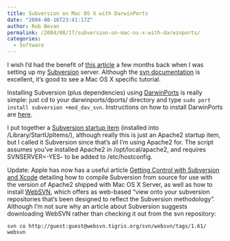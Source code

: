 ```yaml
---
title: Subversion on Mac OS X with DarwinPorts
date: "2004-08-16T23:41:17Z"
author: Rob Bevan
permalink: /2004/08/17/subversion-on-mac-os-x-with-darwinports/
categories:
  - Software
---
```

I wish I&#8217;d had the benefit of [this article][1] a few months back when I was setting up my [Subversion][2] server. Although the [svn documentation][3] is excellent, it&#8217;s good to see a Mac OS X specific tutorial.

Installing Subversion (plus dependencies) using [DarwinPorts][4] is really simple: just cd to your darwinports/dports/ directory and type `sudo port install subversion +mod_dav_svn`. Instructions on how to install DarwinPorts are [here][5].

I put together a [Subversion startup item][6] (installed into /Library/StartUpItems/), although really this is just an Apache2 startup item, but I called it Subversion since that&#8217;s <span class="hilite">all</span> I&#8217;m using Apache2 for. The script assumes you&#8217;ve installed Apache2 in /opt/local/apache2, and requires SVNSERVER=-YES- to be added to /etc/hostconfig.

<div class="update">
  <p>
    Update: Apple has now has a useful article <a href="http://developer.apple.com/tools/subversionxcode.html">Getting Control with Subversion and Xcode</a> detailing how to compile Subversion from source for use with the version of Apache2 shipped with Mac OS X Server, as well as how to install <a href="http://websvn.tigris.org/">WebSVN</a>, which offers as web-based &#8220;view onto your subversion repositories that&#8217;s been designed to reflect the Subversion methodology&#8221;. Although I&#8217;m not sure why an article about Subversion suggests downloading WebSVN rather than checking it out from the svn repository:
  </p>

  <p>
    <code>svn co http://guest:guest@websvn.tigris.org/svn/websvn/tags/1.61/ websvn</code></div> 

 [1]: http://www.oreillynet.com/pub/au/1943
 [2]: http://subversion.tigris.org/
 [3]: http://svnbook.red-bean.com/svnbook/
 [4]: http://darwinports.opendarwin.org/
 [5]: http://darwinports.opendarwin.org/docs/ch01s03.html
 [6]: http://robbevan.com/blog/wp-content/uploads/subversion_startupitem.pkg.zip
